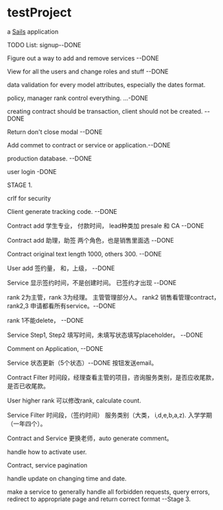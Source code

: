 # testProject

a [Sails](http://sailsjs.org) application


TODO List:
signup--DONE

Figure out a way to add and remove services --DONE

View for all the users and change roles and stuff --DONE

data validation for every model attributes, especially the dates format. 

policy, manager rank control everything. ...-DONE

creating contract should be transaction, client should not be created.  --DONE

Return don't close modal --DONE


Add commet to contract or service or application.--DONE

production database. --DONE

user login -DONE


STAGE 1. 

crlf for security

Client generate tracking code. --DONE

Contract add 学生专业， 付款时间， lead种类加 presale 和 CA --DONE

Contract add 助理，助签 两个角色，也是销售里面选 --DONE

Contract original text length 1000, others 300. --DONE

User add 签约量， 和，上级， --DONE

Service 显示签约时间，不是创建时间。 已签约才出现 --DONE

rank 2为主管，rank 3为经理。 主管管理部分人。  rank2 销售看管理contract， rank2,3 申请都看所有service。--DONE

rank 1不能delete， --DONE

Service Step1, Step2 填写时间，未填写状态填写placeholder。 --DONE

Comment on Application, --DONE

Service 状态更新（5个状态）--DONE 按钮发送email。

Contract Filter 时间段，经理查看主管的项目，咨询服务类别，是否应收尾款，是否已收尾款。

User higher rank 可以修改rank, calculate count. 

Service Filter 时间段，（签约时间） 服务类别（大类， i,d,e,b,a,z). 入学学期（一年四个）。 





Contract and Service 更换老师，auto generate comment。 


handle how to activate user. 




Contract, service pagination


handle update on changing time and date. 

make a service to generally handle all forbidden requests, query errors,  redirect to appropriate page and return correct format --Stage 3.



